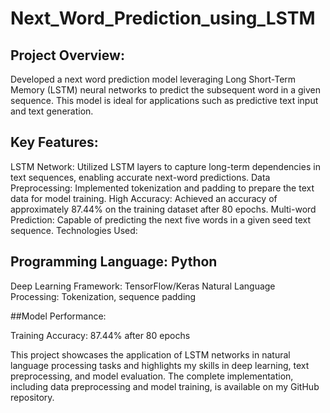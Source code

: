 # Next_Word_Prediction_using_LSTM

## Project Overview:
Developed a next word prediction model leveraging Long Short-Term Memory (LSTM) neural networks to predict the subsequent word in a given sequence. This model is ideal for applications such as predictive text input and text generation.

## Key Features:

LSTM Network: Utilized LSTM layers to capture long-term dependencies in text sequences, enabling accurate next-word predictions.
Data Preprocessing: Implemented tokenization and padding to prepare the text data for model training.
High Accuracy: Achieved an accuracy of approximately 87.44% on the training dataset after 80 epochs.
Multi-word Prediction: Capable of predicting the next five words in a given seed text sequence.
Technologies Used:

## Programming Language: Python
Deep Learning Framework: TensorFlow/Keras
Natural Language Processing: Tokenization, sequence padding

##Model Performance:

Training Accuracy: 87.44% after 80 epochs


This project showcases the application of LSTM networks in natural language processing tasks and highlights my skills in deep learning, text preprocessing, and model evaluation. The complete implementation, including data preprocessing and model training, is available on my GitHub repository.
